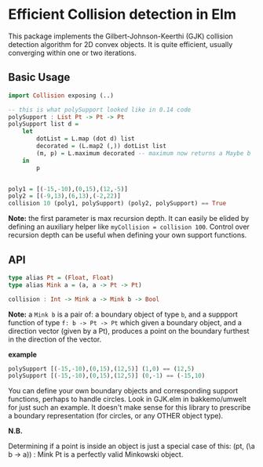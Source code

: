 # Efficient Collision detection in Elm
This package implements the Gilbert-Johnson-Keerthi (GJK) collision detection algorithm for 2D convex objects.
It is quite efficient, usually converging within one or two iterations.

## Basic Usage

```haskell
import Collision exposing (..)

-- this is what polySupport looked like in 0.14 code
polySupport : List Pt -> Pt -> Pt
polySupport list d =
    let
        dotList = L.map (dot d) list
        decorated = (L.map2 (,)) dotList list
        (m, p) = L.maximum decorated -- maximum now returns a Maybe b
    in
        p


poly1 = [(-15,-10),(0,15),(12,-5)]
poly2 = [(-9,13),(6,13),(-2,22)]
collision 10 (poly1, polySupport) (poly2, polySupport) == True
````
**Note:** the first parameter is max recursion depth. It can easily be elided by defining an auxiliary helper
like `myCollision = collision 100`. Control over recursion depth can be useful when defining your own support
functions.

## API

```haskell
type alias Pt = (Float, Float)
type alias Mink a = (a, a -> Pt -> Pt)

collision : Int -> Mink a -> Mink b -> Bool
```
**Note:** a `Mink b` is a pair of: a boundary object of type `b`, and a suppport function of type
`f: b -> Pt -> Pt` which given a boundary object, and a direction vector (given by a Pt), produces
a point on the boundary furthest in the direction of the vector.

**example**
```haskell
polySupport [(-15,-10),(0,15),(12,5)] (1,0) == (12,5)
polySupport [(-15,-10),(0,15),(12,5)] (0,-1) == (-15,10)
```

You can define your own boundary objects and corresponding support functions, perhaps to handle
circles. Look in GJK.elm in bakkemo/umwelt for just such an example. It doesn't make sense for this
library to prescribe a boundary representation (for circles, or any OTHER object type).

**N.B.**

Determining if a point is inside an object is just a special case of this: (pt, (\a b -> a)) : Mink Pt is a
perfectly valid Minkowski object.
